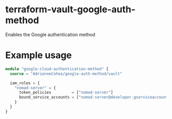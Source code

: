 # terraform-vault-google-auth-method
Enables the Google authentication method

# Example usage

```terraform
module "google-cloud-authentication-method" {
  source = "AdrienneCohea/google-auth-method/vault"

  iam_roles = {
    "nomad-server" = {
      token_policies         = ["nomad-server"]
      bound_service_accounts = ["nomad-server@developer.gserviceaccount.com"]
    }
  }
}
```
